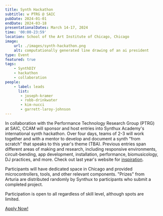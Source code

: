 ```yaml
---
title: Synth Hackathon
subtitle: w PTRG @ SAIC
pubDate: 2024-01-01
endDate: 2024-03-18
presentationalDates: March 14-17, 2024
time: '00:00-23:59'
location: School of the Art Institute of Chicago, Chicago
image:
    url: ./images/synth-hackathon.png
    alt: computationally generated line drawing of an ai president
type: Event
featured: true
tags:
    - SynthDIY
    - hackathon
    - collaboration
people:
    - label: leads
      list: 
       - joseph-kramer
       - robb-drinkwater
       - kim-nucci
       - garrett-laroy-johnson 
---
```


In collaboration with the Performance Technology Research Group (PTRG) at SAIC, CCAM will sponsor and host entries into Synthux Academy's international synth hackathon. Over four days, teams of 2-3 will work together and with a mentor to develop and document a synth "from scratch" that speaks to this year's theme (TBA). Previous entries span different areas of making and research, including responsive environments, circuit-bending, app development, installation, performance, biomusicology, DJ practices, and more. Check out last year's website for [inspiration](https://www.synthux.academy/events/hackathon-2023).

Participants will have dedicated space in Chicago and provided microcontrollers, tools, and other relevant components. "Prizes" from Arturia are distributed randomly by Synthux to participants who submit a completed project.

Participation is open to all regardless of skill level, although spots are limited.

[Apply Now!](https://forms.gle/TAw18DUgLdc92zGP8)
